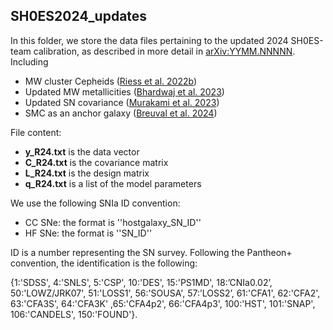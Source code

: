 ## SH0ES2024_updates
In this folder, we store the data files pertaining to the updated 2024 SH0ES-team calibration, as described in more detail in [arXiv:YYMM.NNNNN](link-to-paper). Including
- MW cluster Cepheids ([Riess et al. 2022b](https://iopscience.iop.org/article/10.3847/1538-4357/ac8f24))
- Updated MW metallicities ([Bhardwaj et al. 2023](https://iopscience.iop.org/article/10.3847/2041-8213/acf710))
- Updated SN covariance ([Murakami et al. 2023](https://iopscience.iop.org/article/10.1088/1475-7516/2023/11/046))
- SMC as an anchor galaxy ([Breuval et al. 2024](https://iopscience.iop.org/article/10.3847/1538-4357/ad630e))

File content:
- **y_R24.txt** is the data vector
- **C_R24.txt** is the covariance matrix
- **L_R24.txt** is the design matrix
- **q_R24.txt** is a list of the model parameters

We use the following SNIa ID convention:
- CC SNe: the format is ''hostgalaxy\_SN\_ID''
- HF SNe: the format is ''SN\_ID''

ID is a number representing the SN survey. Following the Pantheon+ convention, the identification is the following:

{1:'SDSS', 4:'SNLS', 5:'CSP', 10:'DES', 15:'PS1MD', 18:’CNIa0.02’, 50:'LOWZ/JRK07', 51:'LOSS1', 56:'SOUSA', 57:’LOSS2’, 61:'CFA1', 62:'CFA2', 63:'CFA3S', 64:'CFA3K' ,65:'CFA4p2', 66:'CFA4p3', 100:'HST', 101:'SNAP', 106:'CANDELS', 150:'FOUND'}.
